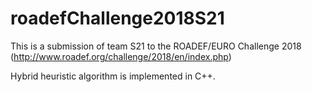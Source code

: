 # roadefChallenge2018S21

This is a submission of team S21 to the ROADEF/EURO Challenge 2018 (http://www.roadef.org/challenge/2018/en/index.php)

Hybrid heuristic algorithm is implemented in C++.
